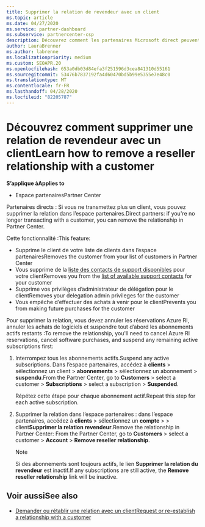 ```yaml
---
title: Supprimer la relation de revendeur avec un client
ms.topic: article
ms.date: 04/27/2020
ms.service: partner-dashboard
ms.subservice: partnercenter-csp
description: Découvrez comment les partenaires Microsoft direct peuvent supprimer des clients de leur liste, supprimer des privilèges d’administrateur délégué et arrêter la prise en charge ou l’achat d’un client.
author: LauraBrenner
ms.author: labrenne
ms.localizationpriority: medium
ms.custom: SEOAPR.20
ms.openlocfilehash: 653a0db03d84efa3f251596d3cea841310d55161
ms.sourcegitcommit: 53476b7837192fa4d60470bd5b99e5355e7e48c0
ms.translationtype: MT
ms.contentlocale: fr-FR
ms.lasthandoff: 04/28/2020
ms.locfileid: "82205787"
---
```

# <a name="learn-how-to-remove-a-reseller-relationship-with-a-customer"></a><span data-ttu-id="2db1f-103">Découvrez comment supprimer une relation de revendeur avec un client</span><span class="sxs-lookup"><span data-stu-id="2db1f-103">Learn how to remove a reseller relationship with a customer</span></span>

<span data-ttu-id="2db1f-104">**S’applique à**</span><span class="sxs-lookup"><span data-stu-id="2db1f-104">**Applies to**</span></span>

- <span data-ttu-id="2db1f-105">Espace partenaires</span><span class="sxs-lookup"><span data-stu-id="2db1f-105">Partner Center</span></span>

<span data-ttu-id="2db1f-106">Partenaires directs : Si vous ne transmettez plus un client, vous pouvez supprimer la relation dans l’espace partenaires.</span><span class="sxs-lookup"><span data-stu-id="2db1f-106">Direct partners: if you're no longer transacting with a customer, you can remove the relationship in Partner Center.</span></span>

<span data-ttu-id="2db1f-107">Cette fonctionnalité :</span><span class="sxs-lookup"><span data-stu-id="2db1f-107">This feature:</span></span>
- <span data-ttu-id="2db1f-108">Supprime le client de votre liste de clients dans l’espace partenaires</span><span class="sxs-lookup"><span data-stu-id="2db1f-108">Removes the customer from your list of customers in Partner Center</span></span>
- <span data-ttu-id="2db1f-109">Vous supprime de la [liste des contacts de support disponibles](assign-support-contacts.md) pour votre client</span><span class="sxs-lookup"><span data-stu-id="2db1f-109">Removes you from the [list of available support contacts](assign-support-contacts.md) for your customer</span></span>
- <span data-ttu-id="2db1f-110">Supprime vos privilèges d’administrateur de délégation pour le client</span><span class="sxs-lookup"><span data-stu-id="2db1f-110">Removes your delegation admin privileges for the customer</span></span>
- <span data-ttu-id="2db1f-111">Vous empêche d’effectuer des achats à venir pour le client</span><span class="sxs-lookup"><span data-stu-id="2db1f-111">Prevents you from making future purchases for the customer</span></span>

<span data-ttu-id="2db1f-112">Pour supprimer la relation, vous devez annuler les réservations Azure RI, annuler les achats de logiciels et suspendre tout d’abord les abonnements actifs restants :</span><span class="sxs-lookup"><span data-stu-id="2db1f-112">To remove the relationship, you'll need to cancel Azure RI reservations, cancel software purchases, and suspend any remaining active subscriptions first:</span></span>
1. <span data-ttu-id="2db1f-113">Interrompez tous les abonnements actifs.</span><span class="sxs-lookup"><span data-stu-id="2db1f-113">Suspend any active subscriptions.</span></span> <span data-ttu-id="2db1f-114">Dans l’espace partenaires, accédez à **clients** > sélectionnez un client > **abonnements** > sélectionnez un abonnement > **suspendu**.</span><span class="sxs-lookup"><span data-stu-id="2db1f-114">From the Partner Center, go to **Customers** > select a customer > **Subscriptions** > select a subscription > **Suspended**.</span></span> 

   <span data-ttu-id="2db1f-115">Répétez cette étape pour chaque abonnement actif.</span><span class="sxs-lookup"><span data-stu-id="2db1f-115">Repeat this step for each active subscription.</span></span>

2. <span data-ttu-id="2db1f-116">Supprimer la relation dans l’espace partenaires : dans l’espace partenaires, accédez à **clients** > sélectionnez un **compte** > > client**Supprimer la relation revendeur**.</span><span class="sxs-lookup"><span data-stu-id="2db1f-116">Remove the relationship in Partner Center: From the Partner Center, go to **Customers** > select a customer > **Account** > **Remove reseller relationship**.</span></span>

   > [!NOTE]
   > <span data-ttu-id="2db1f-117">Si des abonnements sont toujours actifs, le lien **Supprimer la relation du revendeur** est inactif.</span><span class="sxs-lookup"><span data-stu-id="2db1f-117">If any subscriptions are still active, the **Remove reseller relationship** link will be inactive.</span></span>

## <a name="see-also"></a><span data-ttu-id="2db1f-118">Voir aussi</span><span class="sxs-lookup"><span data-stu-id="2db1f-118">See also</span></span>

- [<span data-ttu-id="2db1f-119">Demander ou rétablir une relation avec un client</span><span class="sxs-lookup"><span data-stu-id="2db1f-119">Request or re-establish a relationship with a customer</span></span>](request-a-relationship-with-a-customer.md)
